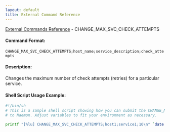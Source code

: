 ```yaml
---
layout: default
title: External Command Reference
---
```


<!--
************************************************
* AUTO GENERATED PAGE - USE ./update SCRIPT
************************************************
-->

<span class="glyphicon glyphicon-arrow-up"></span><a href="index.html"> External Commands Reference</a> - CHANGE_MAX_SVC_CHECK_ATTEMPTS<br>


#### Command Format:

`CHANGE_MAX_SVC_CHECK_ATTEMPTS;host_name;service_description;check_attempts`

#### Description:

Changes the maximum number of check attempts (retries) for a particular service.

#### Shell Script Usage Example:

```sh
#!/bin/sh
# This is a sample shell script showing how you can submit the CHANGE_MAX_SVC_CHECK_ATTEMPTS command
# to Naemon. Adjust variables to fit your environment as necessary.

printf "[%lu] CHANGE_MAX_SVC_CHECK_ATTEMPTS;host1;service1;10\n" `date +%s` > /var/lib/naemon/naemon.cmd
```



